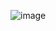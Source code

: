![image](https://github.com/riskalaluna/praktikum-bootstrap.html/assets/127090285/fe8ec5db-6a39-4552-9173-bde89d769056)

